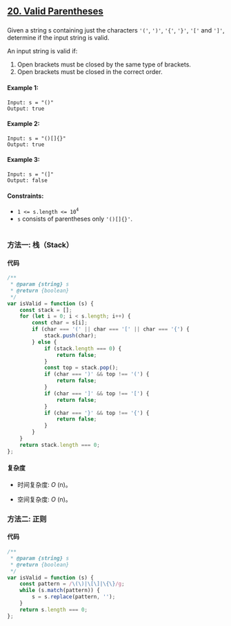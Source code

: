 ## [20. Valid Parentheses](https://leetcode.com/problems/valid-parentheses/)

###

Given a string s containing just the characters `'('`, `')'`, `'{'`, `'}'`, `'['` and `']'`, determine if the input string is valid.

An input string is valid if:

1. Open brackets must be closed by the same type of brackets.
2. Open brackets must be closed in the correct order.

#### Example 1:

```
Input: s = "()"
Output: true
```

#### Example 2:

```
Input: s = "()[]{}"
Output: true
```

#### Example 3:

```
Input: s = "(]"
Output: false
```

#### Constraints:

-   `1 <= s.length <= 10`<sup>`4`</sup>
-   `s` consists of parentheses only `'()[]{}'`.

#

### 方法一: 栈（Stack）

#### 代码

```javascript
/**
 * @param {string} s
 * @return {boolean}
 */
var isValid = function (s) {
    const stack = [];
    for (let i = 0; i < s.length; i++) {
        const char = s[i];
        if (char === '(' || char === '[' || char === '{') {
            stack.push(char);
        } else {
            if (stack.length === 0) {
                return false;
            }
            const top = stack.pop();
            if (char === ')' && top !== '(') {
                return false;
            }
            if (char === ']' && top !== '[') {
                return false;
            }
            if (char === '}' && top !== '{') {
                return false;
            }
        }
    }
    return stack.length === 0;
};
```

#### 复杂度

-   时间复杂度: _O_ (n)。

-   空间复杂度: _O_ (n)。

### 方法二: 正则

#### 代码

```javascript
/**
 * @param {string} s
 * @return {boolean}
 */
var isValid = function (s) {
    const pattern = /\(\)|\[\]|\{\}/g;
    while (s.match(pattern)) {
        s = s.replace(pattern, '');
    }
    return s.length === 0;
};
```
